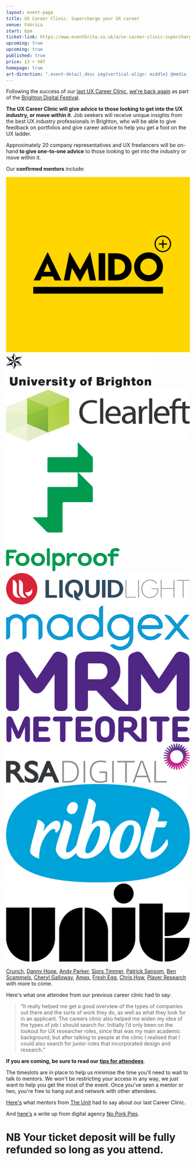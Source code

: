 ```yaml
---
layout: event-page  
title: UX Career Clinic. Supercharge your UX career
venue: Fabrica
start: 6pm
ticket-link: https://www.eventbrite.co.uk/e/ux-career-clinic-supercharge-your-ux-career-tickets-26635008026
upcoming: true 
upcoming: true
published: true
price: £3 + VAT
homepage: true
art-direction: ".event-detail_desc img{vertical-align: middle} @media (max-width: 64rem) {.event-detail_desc img{width: 20%;} .event-detail_desc img[src*=wide]{width: 40%}} @media (min-width: 65rem) {.event-detail_desc img{width: 10%;} .event-detail_desc img[src*=wide]{width: 20%}} blockquote {line-height: 1.75; margin: 0; font-style: italic; font-size: 1rem}"
---
```


Following the success of our [last UX Career Clinic](http://www.nppdigital.com/blog/user-experience/ux-brighton-career-clinic-2014/), [we're back again](http://brightondigitalfestival.co.uk/event/ux-career-clinic-supercharge-ux-career/) as part of the [Brighton Digital Festival](http://brightondigitalfestival.co.uk/).

<strong>The UX Career Clinic will give advice to those looking to get into the UX industry, or move within it</strong>. Job seekers will receive unique insights from the best UX industry professionals in Brighton, who will be able to give feedback on portfolios and give career advice to help you get a foot on the UX ladder.

Approximately 20 company representatives and UX freelancers will be on-hand <strong>to give one-to-one advice</strong> to those looking to get into the industry or move within it.

Our <strong>confirmed mentors</strong> include:

[![Amido](../assets/2016-careers-clinic/amido.png)](http://www.amido.com/)
[![University of Brighton](../assets/2016-careers-clinic/uob.wide.svg)](https://www.brighton.ac.uk)
[![Clearleft](../assets/2016-careers-clinic/clearleft.wide.svg)](http://clearleft.com)
[![Foolproof](../assets/2016-careers-clinic/foolproof.svg)](http://www.foolproof.co.uk/)
[![Liquid Light](../assets/2016-careers-clinic/liquid_light.wide.svg)](https://www.liquidlight.co.uk/)
[![Madgex](../assets/2016-careers-clinic/madgex.wide.svg)](http://www.madgex.com/)
[![MRM Meteorite](../assets/2016-careers-clinic/mrm.svg)](http://www.mrm-meteorite.com/)
[![RSA Digital](../assets/2016-careers-clinic/rsa_digital.wide.svg)](https://rsa.digital/)
[![Ribot](../assets/2016-careers-clinic/ribot.svg)](http://ribot.co.uk)
[![The Unit](../assets/2016-careers-clinic/the_unit.svg)](http://www.theunit.co.uk/)

[Crunch](https://www.crunch.co.uk/), [Danny Hope](http://dannyhope.co.uk/), [Andy Parker](http://byandyparker.com/), [Sjors Timmer](http://notura.com/), [Patrick Sansom](https://www.linkedin.com/in/patricksansomdesigner), [Ben Scammels](http://www.benscammelsdesign.com/), [Cheryl Galloway](http://cherylgallaway.com/), [Amex](https://www.americanexpress.com/uk/), [Fresh Egg](http://www.freshegg.co.uk/), [Chris How](https://www.linkedin.com/in/chrishow), [Player Research](http://www.playerresearch.com/) with more to come.

Here's what one attendee from our previous career clinic had to say:

<blockquote>&ldquo;It really helped me get a good overview of the types of companies out there and the sorts of work they do, as well as what they look for in an applicant. The careers clinic also helped me widen my idea of the types of job I should search for. Initially I’d only been on the lookout for UX researcher roles, since that was my main academic background, but after talking to people at the clinic I realised that I could also search for junior roles that incorporated design and research.&rdquo;</blockquote>

<strong>If you are coming, be sure to read our [tips for attendees](/careers-clinic-2016-attendees-guide)</strong>.

The timeslots are in place to help us minimise the time you'll need to wait to talk to mentors. We won't be restricting your access in any way, we just want to help you get the most of the event. Once you've seen a mentor or two, you're free to hang out and network with other attendees.

[Here's](http://www.theunit.co.uk/our-thinking/2015/portfolio-clinic-at-ux-brighton) what mentors from [The Unit](http://www.theunit.co.uk) had to say about our last Career Clinic.

And [here's](http://www.nppdigital.com/blog/user-experience/ux-brighton-career-clinic-2014/) a write up from digital agency [No Pork Pies](http://www.noporkpies.com/).

# NB Your ticket deposit will be fully refunded so long as you attend. 
